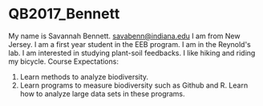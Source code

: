# QB2017_Bennett
My name is Savannah Bennett. 
savabenn@indiana.edu
I am from New Jersey. 
I am a first year student in the EEB program. 
I am in the Reynold's lab. 
I am interested in studying plant-soil feedbacks.
I like hiking and riding my bicycle. 
Course Expectations:
1. Learn methods to analyze biodiversity.
2. Learn programs to measure biodiversity such as Github and R.
Learn how to analyze large data sets in these programs. 